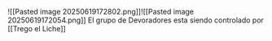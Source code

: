 ![[Pasted image 20250619172802.png]]![[Pasted image 20250619172054.png]]
El grupo de Devoradores esta siendo controlado por [[Trego el Liche]]